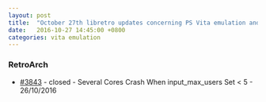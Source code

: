 ```yaml
---
layout: post
title:  "October 27th libretro updates concerning PS Vita emulation and emulators"
date:   2016-10-27 14:45:00 +0800
categories: vita emulation
---
```


### RetroArch
- [#3843](https://github.com/libretro/RetroArch/issues/3843) - closed - Several Cores Crash When input_max_users Set < 5 - 26/10/2016
